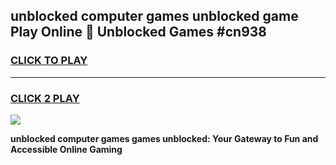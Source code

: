 
## unblocked computer games unblocked game Play Online 👋 Unblocked Games #cn938
<h3>
<a href="https://premium.freeplayer.one?title=unblocked_computer_games&ref=21F">CLICK TO PLAY</a></h3>
<hr>

<h3>
<a href="https://premium.freeplayer.one?title=unblocked_computer_games&ref=21F">CLICK 2 PLAY</a>
  
</h3>

<a href="https://premium.freeplayer.one?title=unblocked_computer_games&ref=21F/"><img src="https://clearcache.store/games.png"></a>


**unblocked computer games games unblocked: Your Gateway to Fun and Accessible Online Gaming**
